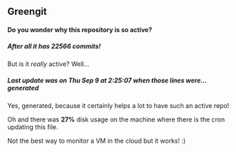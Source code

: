 ## Greengit

#### Do you wonder why this repository is so active?

##### After all it has 22566 commits!

But is it *really* active? Well...

##### Last update was on Thu Sep 9 at 2:25:07 when those lines were... generated

Yes, generated, because it certainly helps a lot to have such an active repo!

Oh and there was **27%** disk usage on the machine
where there is the cron updating this file.

Not the best way to monitor a VM in the cloud but it works! :)
